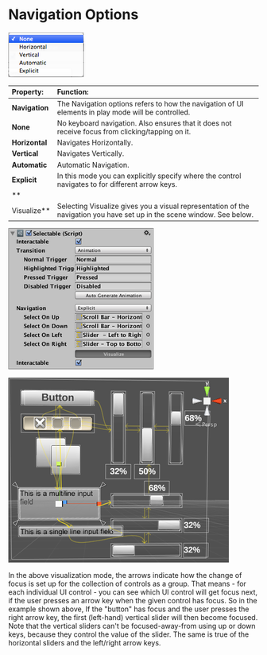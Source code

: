 # Navigation Options

![](images/UI_SelectableNavigation.png)

|**Property:** |**Function:** |
|:---|:---|
|**Navigation** | The Navigation options refers to how the navigation of UI elements in play mode will be controlled. |
|**None** | No keyboard navigation. Also ensures that it does not receive focus from clicking/tapping on it.  |
|**Horizontal** | Navigates Horizontally. |
|**Vertical** | Navigates Vertically. |
|**Automatic** | Automatic Navigation. |
|**Explicit** | In this mode you can explicitly specify where the control navigates to for different arrow keys. |
|**
Visualize** | Selecting Visualize gives you a visual representation of the navigation you have set up in the scene window. See below. |

![](images/UI_SelectableNavigationExplicit.png)

![Scene window showing the visualized navigation connections](images/GUIVisualizeNavigation.png)

In the above visualization mode, the arrows indicate how the change of focus is set up for the collection of controls as
a group. That means - for each individual UI control - you can see which UI control will get focus next, if the user
presses an arrow key when the given control has focus. So in the example shown above, If the "button" has focus and the
user presses the right arrow key, the first (left-hand) vertical slider will then become focused. Note that the vertical
sliders can't be focused-away-from using up or down keys, because they control the value of the slider. The same is true
of the horizontal sliders and the left/right arrow keys.
